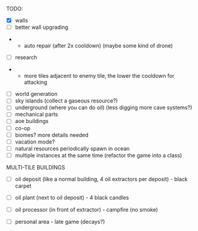 TODO:
- [x] walls
- [ ] better wall upgrading
- - auto repair (after 2x cooldown) (maybe some kind of drone)
- [ ] research
- - more tiles adjacent to enemy tile, the lower the cooldown for attacking
- [ ] world generation
- [ ] sky islands (collect a gaseous resource?)
- [ ] underground (where you can do oil) (less digging more cave systems?)
- [ ] mechanical parts
- [ ] aoe buildings
- [ ] co-op
- [ ] biomes? more details needed
- [ ] vacation mode?
- [ ] natural resources periodically spawn in ocean
- [ ] multiple instances at the same time (refactor the game into a class)

MULTI-TILE BUILDINGS
- [ ] oil deposit (like a normal building, 4 oil extractors per deposit) - black carpet
- [ ] oil plant (next to oil deposit) - 4 black candles 
- [ ] oil processor (in front of extractor) - campfire (no smoke)


- [ ] personal area - late game (decays?)